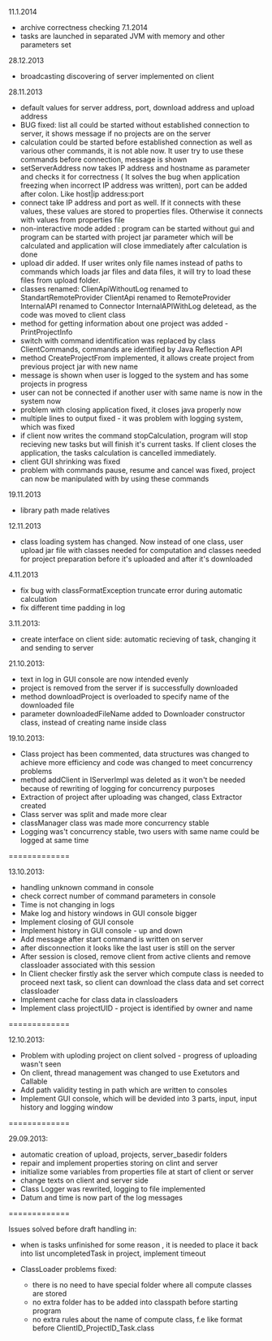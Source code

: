 11.1.2014
- archive correctness checking
7.1.2014
- tasks are launched in separated JVM with memory and other parameters set

28.12.2013
 - broadcasting discovering of server implemented on client

28.11.2013
 - default values for server address, port, download address and upload address
 - BUG fixed: list all could be started without established connection to server, it shows message if no projects are on the server
 - calculation could be started before established connection as well as various other commands, it is not able now. It user try to use these commands before connection, message is shown
 - setServerAddress now takes IP address and hostname as parameter and checks it for correctness ( It solves the bug when application freezing when incorrect IP address was written), port can be added after colon. Like host|ip address:port
 - connect take IP address and port as well. If it connects with these values, these values are stored to properties files. Otherwise it connects with values from properties file
 - non-interactive mode added : program can be started without gui and program can be started with project jar parameter which will be calculated and application will close immediately after calculation is done
 - upload dir added. If user writes only file names instead of paths to commands which loads jar files and data files, it will try to load these files from upload folder.
 - classes renamed: ClienApiWithoutLog renamed to StandartRemoteProvider
                    ClientApi renamed to RemoteProvider
                    InternalAPI renamed to Connector
                    InternalAPIWithLog deletead, as the code was moved to client class
- method for getting information about one project was added - PrintProjectInfo
- switch with command identification was replaced by class ClientCommands, commands are identified by Java Reflection API
- method CreateProjectFrom implemented, it allows create project from previous project jar with new name
- message is shown when user is logged to the system and has some projects in progress
- user can not be connected if another user with same name is now in the system now
- problem with closing application fixed, it closes java properly now
- multiple lines to output fixed - it was problem with logging system, which was fixed
- if client now writes the command stopCalculation, program will stop recieving new tasks but will finish it's current tasks. If client closes the application, the tasks calculation is cancelled immediately.
- client GUI shrinking was fixed
- problem with commands pause, resume and cancel was fixed, project can now be manipulated with by using these commands

19.11.2013
- library path made relatives

12.11.2013
- class loading system has changed. Now instead of one class, user upload jar file with classes needed for computation and classes needed for project preparation before it's uploaded and after it's downloaded


4.11.2013
- fix bug with classFormatException truncate error during automatic calculation
- fix different time padding in log

3.11.2013:
- create interface on client side: automatic recieving of task, changing it and sending to server

21.10.2013:
- text in log in GUI console are now intended evenly
- project is removed from the server if is successfully downloaded
- method downloadProject is overloaded to specify name of the downloaded file
- parameter downloadedFileName added to Downloader constructor class, instead of creating name inside class

19.10.2013:
- Class project has been commented, data structures was  changed to achieve more efficiency and code was changed to 			 	                      meet concurrency problems
- method addClient in IServerImpl was deleted as it won't be needed because of rewriting of logging for concurrency purposes
- Extraction of project after uploading was changed, class Extractor created
- Class server was split and made more clear
- classManager class was made more concurrency stable
- Logging was't concurrency stable, two users with same name could be logged at same time

=============

13.10.2013:
- handling unknown command in console
- check correct number of command parameters in console
- Time is not changing in logs 
- Make log and history windows in GUI console bigger
- Implement closing of GUI console
- Implement history in GUI console - up and down
- Add message after start command is written on server
- after disconnection it looks like the last user is still on the server
- After session is closed, remove client from active clients and remove classloader associated with this session
- In Client checker firstly ask the server which compute class is needed to proceed next task,
  so client can download the class data and set correct classloader
- Implement cache for class data in classloaders
- Implement class projectUID - project is identified by owner and name	

=============

12.10.2013:
- Problem with uploding project on client solved - progress of uploading wasn't seen
- On client, thread management was changed to use Exetutors and Callable<T>
- Add path validity testing in path which are written to consoles
- Implement GUI console, which will be devided into 3 parts, input, input history and logging window

=============

29.09.2013:
- automatic creation of upload, projects, server_basedir folders
- repair and implement properties storing on clint and server
- initialize some variables from properties file at start of client or server
- change texts on client and server side
- Class Logger was rewrited, logging to file implemented
- Datum and time is now part of the log messages

=============
	
Issues solved before draft handling in:        

- when is tasks unfinished for some reason , it is needed to place it back into list uncompletedTask in project,
  implement timeout


- ClassLoader problems fixed:
	- there is no need to have special folder where all compute classes are stored
	- no extra folder has to be added into classpath before starting program
	- no extra rules about the name of compute class, f.e like format before ClientID_ProjectID_Task.class
    
